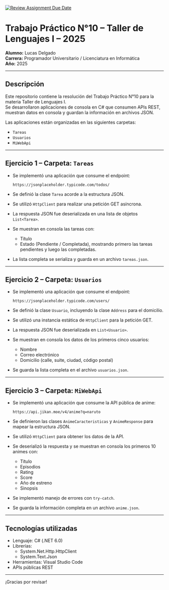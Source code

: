 [![Review Assignment Due Date](https://classroom.github.com/assets/deadline-readme-button-22041afd0340ce965d47ae6ef1cefeee28c7c493a6346c4f15d667ab976d596c.svg)](https://classroom.github.com/a/myQ-2FG7)

# Trabajo Práctico N°10 – Taller de Lenguajes I – 2025

**Alumno:** Lucas Delgado  
**Carrera:** Programador Universitario / Licenciatura en Informática  
**Año:** 2025

---

## Descripción

Este repositorio contiene la resolución del Trabajo Práctico N°10 para la materia Taller de Lenguajes I.  
Se desarrollaron aplicaciones de consola en C# que consumen APIs REST, muestran datos en consola y guardan la información en archivos JSON.

Las aplicaciones están organizadas en las siguientes carpetas:

- `Tareas`  
- `Usuarios`  
- `MiWebApi`

---

## Ejercicio 1 – Carpeta: `Tareas`

- Se implementó una aplicación que consume el endpoint:
  
  `https://jsonplaceholder.typicode.com/todos/`

- Se definió la clase `Tarea` acorde a la estructura JSON.
- Se utilizó `HttpClient` para realizar una petición GET asíncrona.
- La respuesta JSON fue deserializada en una lista de objetos `List<Tarea>`.
- Se muestran en consola las tareas con:
  - Título
  - Estado (Pendiente / Completada), mostrando primero las tareas pendientes y luego las completadas.
- La lista completa se serializa y guarda en un archivo `tareas.json`.

---

## Ejercicio 2 – Carpeta: `Usuarios`

- Se implementó una aplicación que consume el endpoint:
  
  `https://jsonplaceholder.typicode.com/users/`

- Se definió la clase `Usuario`, incluyendo la clase `Address` para el domicilio.
- Se utilizó una instancia estática de `HttpClient` para la petición GET.
- La respuesta JSON fue deserializada en `List<Usuario>`.
- Se muestran en consola los datos de los primeros cinco usuarios:
  - Nombre
  - Correo electrónico
  - Domicilio (calle, suite, ciudad, código postal)
- Se guarda la lista completa en el archivo `usuarios.json`.

---

## Ejercicio 3 – Carpeta: `MiWebApi`

- Se implementó una aplicación que consume la API pública de anime:
  
  `https://api.jikan.moe/v4/anime?q=naruto`

- Se definieron las clases `AnimeCaracteristicas` y `AnimeResponse` para mapear la estructura JSON.
- Se utilizó `HttpClient` para obtener los datos de la API.
- Se deserializó la respuesta y se muestran en consola los primeros 10 animes con:
  - Título
  - Episodios
  - Rating
  - Score
  - Año de estreno
  - Sinopsis
- Se implementó manejo de errores con `try-catch`.
- Se guarda la información completa en un archivo `anime.json`.

---

## Tecnologías utilizadas

- Lenguaje: C# (.NET 6.0)
- Librerías:
  - System.Net.Http.HttpClient
  - System.Text.Json
- Herramientas: Visual Studio Code
- APIs públicas REST

---

¡Gracias por revisar!  